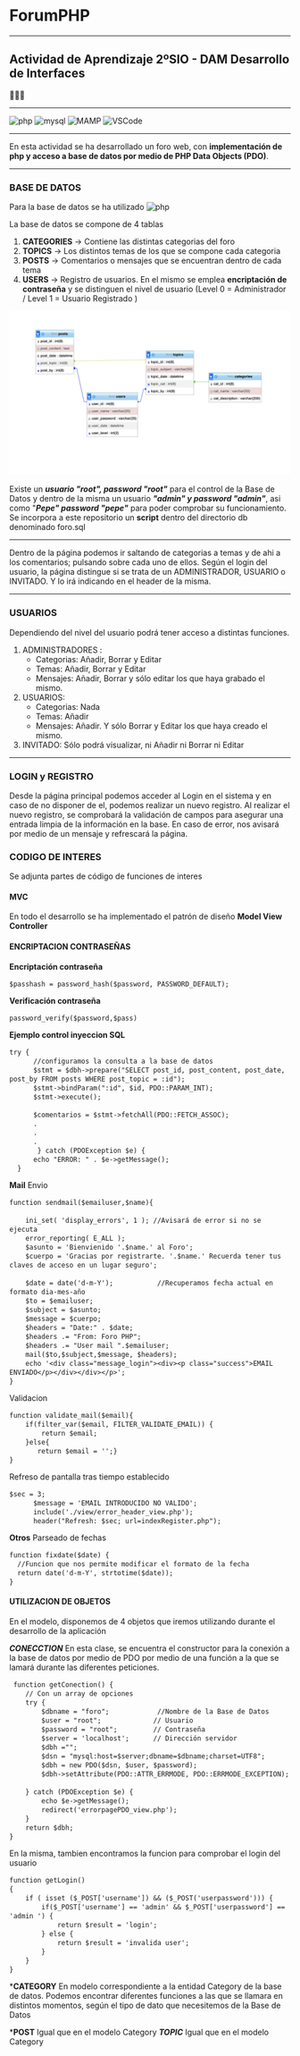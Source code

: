 # ForumPHP 
***

## Actividad de Aprendizaje 2ºSIO - DAM Desarrollo de Interfaces
👨🏻‍💻
***
![php](https://img.shields.io/badge/php-777BB4?style=for-the-badge&logo=php&logoColor=white)
![mysql](https://img.shields.io/badge/mysql-blue?style=for-the-badge&logo=mysql&logoColor=white)
![MAMP](https://img.shields.io/badge/mamp-grey?style=for-the-badge&logo=mamp&logoColor=white)
![VSCode](https://img.shields.io/badge/vscode-blue?style=for-the-badge&logo=vscode&logoColor=white)
***

En esta actividad se ha desarrollado un foro web, con **implementación de php y acceso a base de datos por medio de PHP Data Objects (PDO)**.

***

### BASE DE DATOS

Para la base de datos se ha utilizado ![php](https://img.shields.io/badge/phpMyAdmin-777BB4?style=for-the-badge&logo=phpmyadmin&logoColor=white)

La base de datos se compone de 4 tablas

1. **CATEGORIES** -> Contiene las distintas categorias del foro
2. **TOPICS** -> Los distintos temas de los que se compone cada categoria
3. **POSTS** -> Comentarios o mensajes que se encuentran dentro de cada tema
4. **USERS** -> Registro de usuarios. En el mismo se emplea **encriptación de contraseña** y se distinguen el nivel de usuario (Level 0 = Administrador / Level 1 = Usuario Registrado )

![Imagen](https://github.com/JSenen/ForumPHP/blob/main/ER_BaseDatos.png)

Existe un ***usuario "root", password "root"*** para el control de la Base de Datos y dentro de la misma un usuario ***"admin" y password "admin"***, asi como "***Pepe" password "pepe"*** para poder comprobar su funcionamiento.
Se incorpora a este repositorio un **script** dentro del directorio db denominado foro.sql
***

Dentro de la página podemos ir saltando de categorias a temas y de ahi a los comentarios; pulsando sobre cada uno de ellos.
Según el login del usuario, la página distingue si se trata de un ADMINISTRADOR, USUARIO o INVITADO. Y lo irá indicando en el header de la misma.

***

### USUARIOS

Dependiendo del nivel del usuario podrá tener acceso a distintas funciones.

1. ADMINISTRADORES : 
    - Categorias: Añadir, Borrar y Editar
    - Temas: Añadir, Borrar y Editar
    - Mensajes: Añadir, Borrar y sólo editar los que haya grabado el mismo.
2. USUARIOS:
    - Categorias: Nada
    - Temas: Añadir
    - Mensajes: Añadir. Y sólo  Borrar y Editar los que haya creado el mismo.
3. INVITADO: Sólo podrá visualizar, ni Añadir ni Borrar ni Editar

***

### LOGIN y REGISTRO

Desde la página principal podemos acceder al Login en el sistema y en caso de no disponer de el, podemos realizar un nuevo registro.
Al realizar el nuevo registro, se comprobará la validación de campos para asegurar una entrada limpia de la información en la base. En caso de error, nos avisará por medio de un mensaje y refrescará la página.

### CODIGO DE INTERES

Se adjunta partes de código de funciones de interes

#### MVC

En todo el desarrollo se ha implementado el patrón de diseño **Model View Controller**

#### ENCRIPTACION CONTRASEÑAS

**Encriptación contraseña**
```
$passhash = password_hash($password, PASSWORD_DEFAULT); 
```
**Verificación contraseña**
```
password_verify($password,$pass)
```
**Ejemplo control inyeccion SQL**
```
try {
      //configuramos la consulta a la base de datos
      $stmt = $dbh->prepare("SELECT post_id, post_content, post_date, post_by FROM posts WHERE post_topic = :id");
      $stmt->bindParam(":id", $id, PDO::PARAM_INT);
      $stmt->execute();
      
      $comentarios = $stmt->fetchAll(PDO::FETCH_ASSOC);
      .
      .
      .
       } catch (PDOException $e) {
      echo "ERROR: " . $e->getMessage();
  }
  ```
**Mail**
Envio
```
function sendmail($emailuser,$name){

    ini_set( 'display_errors', 1 ); //Avisará de error si no se ejecuta
    error_reporting( E_ALL );
    $asunto = 'Bienvienido '.$name.' al Foro';
    $cuerpo = 'Gracias por registrarte. '.$name.' Recuerda tener tus claves de acceso en un lugar seguro';

    $date = date('d-m-Y');           //Recuperamos fecha actual en formato dia-mes-año
    $to = $emailuser;                 
    $subject = $asunto;                    
    $message = $cuerpo;  
    $headers = "Date:" . $date;             
    $headers .= "From: Foro PHP";
    $headers .= "User mail ".$emailuser;     
    mail($to,$subject,$message, $headers);  
    echo '<div class="message_login"><div><p class="success">EMAIL ENVIADO</p></div></div></p>';
}
```
Validacion
```
function validate_mail($email){
    if(filter_var($email, FILTER_VALIDATE_EMAIL)) {    
        return $email;
    }else{
       return $email = '';}
}
```
Refreso de pantalla tras tiempo establecido
```
$sec = 3; 
      $message = 'EMAIL INTRODUCIDO NO VALIDO';
      include('./view/error_header_view.php');
      header("Refresh: $sec; url=indexRegister.php");
```
**Otros**
Parseado de fechas
```
function fixdate($date) {
  //Funcion que nos permite modificar el formato de la fecha 
  return date('d-m-Y', strtotime($date));
}
```
#### UTILIZACION DE OBJETOS

En el modelo, disponemos de 4 objetos que iremos utilizando durante el desarrollo de la aplicación

***CONECCTION***
En esta clase, se encuentra el constructor para la conexión a la base de datos por medio de PDO por medio
de una función a la que se lamará durante las diferentes peticiones.

```
 function getConection() {
    // Con un array de opciones
    try {
        $dbname = "foro";            //Nombre de la Base de Datos
        $user = "root";             // Usuario
        $password = "root";         // Contraseña
        $server = 'localhost';      // Dirección servidor
        $dbh ="";
        $dsn = "mysql:host=$server;dbname=$dbname;charset=UTF8";
        $dbh = new PDO($dsn, $user, $password);
        $dbh->setAttribute(PDO::ATTR_ERRMODE, PDO::ERRMODE_EXCEPTION);
        
    } catch (PDOException $e) {
        echo $e->getMessage();
        redirect('errorpagePDO_view.php'); 
    }
    return $dbh;
}
```

En la misma, tambien encontramos la funcion para comprobar el login del usuario
```
function getLogin()
{
    if ( isset ($_POST['username']) && ($_POST('userpassword'))) {
        if($_POST['username'] == 'admin' && $_POST['userpassword'] == 'admin ') {
            return $result = 'login';
        } else {
            return $result = 'invalida user';
        }
    }
}
```
***CATEGORY**
En modelo correspondiente a la entidad Category de la base de datos. 
Podemos encontrar diferentes funciones a las que se llamara en distintos momentos, según el tipo
de dato que necesitemos de la Base de Datos

***POST**
Igual que en el modelo Category
***TOPIC***
Igual que en el modelo Category












    

